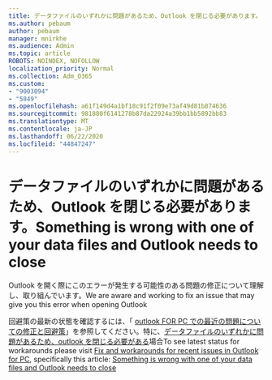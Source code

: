 ```yaml
---
title: データファイルのいずれかに問題があるため、Outlook を閉じる必要があります。
ms.author: pebaum
author: pebaum
manager: mnirkhe
ms.audience: Admin
ms.topic: article
ROBOTS: NOINDEX, NOFOLLOW
localization_priority: Normal
ms.collection: Adm_O365
ms.custom:
- "9003094"
- "5849"
ms.openlocfilehash: a61f149d4a1bf18c91f2f09e73af49d81b874636
ms.sourcegitcommit: 981880f6141278b87da22924a39bb1bb5892bb83
ms.translationtype: MT
ms.contentlocale: ja-JP
ms.lasthandoff: 06/22/2020
ms.locfileid: "44847247"
---
```

# <a name="something-is-wrong-with-one-of-your-data-files-and-outlook-needs-to-close"></a><span data-ttu-id="25ad9-102">データファイルのいずれかに問題があるため、Outlook を閉じる必要があります。</span><span class="sxs-lookup"><span data-stu-id="25ad9-102">Something is wrong with one of your data files and Outlook needs to close</span></span>

<span data-ttu-id="25ad9-103">Outlook を開く際にこのエラーが発生する可能性のある問題の修正について理解し、取り組んでいます。</span><span class="sxs-lookup"><span data-stu-id="25ad9-103">We are aware and working to fix an issue that may give you this error when opening Outlook</span></span>

<span data-ttu-id="25ad9-104">回避策の最新の状態を確認するには、「 [outlook FOR PC での最近の問題についての修正と回避策](https://support.microsoft.com/office/ecf61305-f84f-4e13-bb73-95a214ac1230)」を参照してください。特に、[データファイルのいずれかに問題があるため、outlook を閉じる必要がある](https://support.microsoft.com/office/a3b59934-2446-4f2a-bd25-58f88188b9b2)場合</span><span class="sxs-lookup"><span data-stu-id="25ad9-104">To see latest status for workarounds please visit  [Fix and workarounds for recent issues in Outlook for PC](https://support.microsoft.com/office/ecf61305-f84f-4e13-bb73-95a214ac1230), specifically this article: [Something is wrong with one of your data files and Outlook needs to close](https://support.microsoft.com/office/a3b59934-2446-4f2a-bd25-58f88188b9b2)</span></span>
